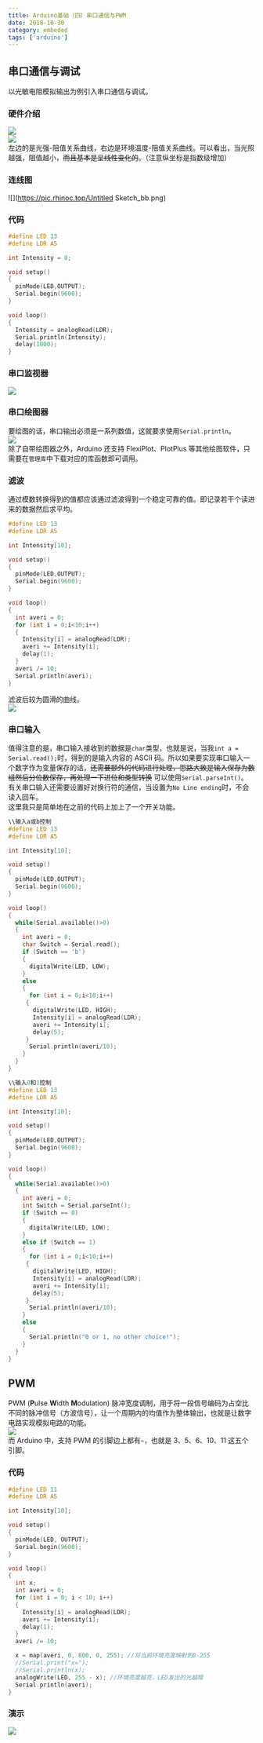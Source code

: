 ```yaml
---
title: Arduino基础（四）串口通信与PWM
date: 2018-10-30
category: embeded
tags: ['arduino']
---
```


## 串口通信与调试

以光敏电阻模拟输出为例引入串口通信与调试。

### 硬件介绍

![](https://pic.rhinoc.top/15408959997750.jpg)  
![](https://pic.rhinoc.top/15408963410285.jpg)  
左边的是光强-阻值关系曲线，右边是环境温度-阻值关系曲线。可以看出，当光照越强，阻值越小，<del>而且基本是呈线性变化的</del>。（注意纵坐标是指数级增加）

### 连线图

![](https://pic.rhinoc.top/Untitled Sketch_bb.png)

### 代码

```c
#define LED 13
#define LDR A5

int Intensity = 0;

void setup()
{
  pinMode(LED,OUTPUT);
  Serial.begin(9600);
}

void loop()
{
  Intensity = analogRead(LDR);
  Serial.println(Intensity);
  delay(1000);
}
```

### 串口监视器

![](https://pic.rhinoc.top/15408966602871.jpg)

### 串口绘图器

要绘图的话，串口输出必须是一系列数值，这就要求使用`Serial.println`。  
![](https://pic.rhinoc.top/15408965459403.jpg)  
除了自带绘图器之外，Arduino 还支持 FlexiPlot、PlotPlus 等其他绘图软件，只需要在`管理库`中下载对应的库函数即可调用。

### 滤波

通过模数转换得到的值都应该通过滤波得到一个稳定可靠的值。即记录若干个读进来的数据然后求平均。

```c
#define LED 13
#define LDR A5

int Intensity[10];

void setup()
{
  pinMode(LED,OUTPUT);
  Serial.begin(9600);
}

void loop()
{
  int averi = 0;
  for (int i = 0;i<10;i++)
  {
    Intensity[i] = analogRead(LDR);
    averi += Intensity[i];
    delay(1);
  }
  averi /= 10;
  Serial.println(averi);
}
```

滤波后较为圆滑的曲线。  
![](https://pic.rhinoc.top/15408979953135.jpg)

### 串口输入

值得注意的是，串口输入接收到的数据是`char`类型，也就是说，当我`int a = Serial.read();`时，得到的是输入内容的 ASCII 码。所以如果要实现串口输入一个数字作为变量保存的话，<del>还需要额外的代码进行处理，思路大致是输入保存为数组然后分位数保存，再处理一下进位和类型转换</del> 可以使用`Serial.parseInt()`。  
有关串口输入还需要设置好对换行符的通信，当设置为`No Line ending`时，不会读入回车。  
这里我只是简单地在之前的代码上加上了一个开关功能。

```c
\\输入a或b控制
#define LED 13
#define LDR A5

int Intensity[10];

void setup()
{
  pinMode(LED,OUTPUT);
  Serial.begin(9600);
}

void loop()
{
  while(Serial.available()>0)
  {
    int averi = 0;
    char Switch = Serial.read();
    if (Switch == 'b')
    {
      digitalWrite(LED, LOW);
    }
    else
    {
      for (int i = 0;i<10;i++)
     {
       digitalWrite(LED, HIGH);
       Intensity[i] = analogRead(LDR);
       averi += Intensity[i];
       delay(5);
     }
      Serial.println(averi/10);
    }
  }
}
```

```c
\\输入0和1控制
#define LED 13
#define LDR A5

int Intensity[10];

void setup()
{
  pinMode(LED,OUTPUT);
  Serial.begin(9600);
}

void loop()
{
  while(Serial.available()>0)
  {
    int averi = 0;
    int Switch = Serial.parseInt();
    if (Switch == 0)
    {
      digitalWrite(LED, LOW);
    }
    else if (Switch == 1)
    {
      for (int i = 0;i<10;i++)
     {
       digitalWrite(LED, HIGH);
       Intensity[i] = analogRead(LDR);
       averi += Intensity[i];
       delay(5);
     }
      Serial.println(averi/10);
    }
    else
    {
      Serial.println("0 or 1, no other choice!");
    }
  }
}
```

## PWM

PWM (**P**ulse **W**idth **M**odulation) 脉冲宽度调制，用于将一段信号编码为占空比不同的脉冲信号（方波信号），让一个周期内的均值作为整体输出，也就是让数字电路实现模拟电路的功能。  
![](https://pic.rhinoc.top/15409006065510.jpg)  
而 Arduino 中，支持 PWM 的引脚边上都有`~`，也就是 3、5、6、10、11 这五个引脚。

### 代码

```c
#define LED 11
#define LDR A5

int Intensity[10];

void setup()
{
  pinMode(LED, OUTPUT);
  Serial.begin(9600);
}

void loop()
{
  int x;
  int averi = 0;
  for (int i = 0; i < 10; i++)
  {
    Intensity[i] = analogRead(LDR);
    averi += Intensity[i];
    delay(1);
  }
  averi /= 10;

  x = map(averi, 0, 800, 0, 255); //将当前环境亮度映射到0-255
  //Serial.print("x=");
  //Serial.println(x);
  analogWrite(LED, 255 - x); //环境亮度越亮，LED发出的光越暗
  Serial.println(averi);
}
```

### 演示

![](https://pic.rhinoc.top/soogif1.gif)
